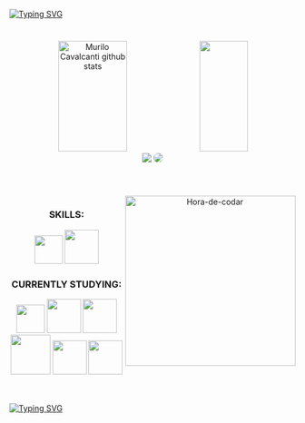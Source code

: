 

[![Typing SVG](https://readme-typing-svg.herokuapp.com/?color=1350bf&size=35&font=Fira+Code&weight=400&center=true&vCenter=true&width=1000&lines=WELCOME!;MY+NAME+IS+MURILO;I'M+AN+18-YEAR-OLD+BRAZILIAN+</DEV>;EXPLORE+MY+WORLD)](https://git.io/typing-svg)
#
<div align="center">  
  <img width="49%" height="195px" src="https://github-readme-stats.vercel.app/api?username=CavalcantiMurilo&show_icons=true&count_private=true&hide_border=true&title_color=1350bf&icon_color=2a3c5c&text_color=0d0d21&bg_color=c5cfe0" alt="Murilo Cavalcanti github stats" /> 
  <img width="41%" height="195px" src="https://github-readme-stats.vercel.app/api/top-langs/?username=CavalcantiMurilo&layout=compact&hide_border=true&title_color=1350bf&text_color=1350bf&bg_color=0d0d21" />
</div>

<div align="center"> 
<a href = "mailto:murilocor2004@gmail.com"> <img src="https://img.shields.io/badge/Gmail-D14836?style=for-the-badge&logo=gmail&logoColor=white" target="_blank"></a>
<a href="https://www.linkedin.com/in/cavalcantidev/" target="_blank"><img src="https://img.shields.io/badge/-LinkedIn-%230077B5?style=for-the-badge&logo=linkedin&logoColor=white" style="border-radius: 7px" target="_blank"></a> 
 </div>
 
 #
 
<div align="center">
  <div style="display: inline_block"><br>
<img align="right" height="300em" alt="Hora-de-codar" src="https://camo.githubusercontent.com/bb0f0557475da986078316319d9feab3c9435878f4699361c7df8695d039647e/68747470733a2f2f6d656469612e74656e6f722e636f6d2f327579454e526d6955743041414141432f636f64696e672e676966"/>
 
 ### SKILLS:
<div>
<img src="https://cdn.jsdelivr.net/gh/devicons/devicon/icons/javascript/javascript-plain.svg" width="50"/>
<img src="https://cdn.jsdelivr.net/gh/devicons/devicon/icons/css3/css3-plain-wordmark.svg" width="60"/>
</div>


### CURRENTLY STUDYING:
<div>
  <img src="https://cdn.jsdelivr.net/gh/devicons/devicon/icons/javascript/javascript-plain.svg" width="50"/>
  <img src="https://cdn.jsdelivr.net/gh/devicons/devicon/icons/react/react-original-wordmark.svg" width="60"/>
  <img src="https://cdn.jsdelivr.net/gh/devicons/devicon/icons/java/java-plain-wordmark.svg" width="60"/>
  <img src="https://cdn.jsdelivr.net/gh/devicons/devicon/icons/mysql/mysql-plain-wordmark.svg" width="70"/> 
  <img src="https://cdn.jsdelivr.net/gh/devicons/devicon/icons/python/python-original-wordmark.svg" width="60"/>
  <img src="https://cdn.jsdelivr.net/gh/devicons/devicon/icons/git/git-plain-wordmark.svg" width="60"/>
</div>
</div>
</div>
<br>
<br>


[![Typing SVG](https://readme-typing-svg.herokuapp.com/?color=2a3c5c&size=35&font=Montserrat&weight=600&&center=true&vCenter=true&width=1000&lines=EXPLORE+MURILO'S+</DEV>+WORLD)](https://git.io/typing-svg)<br>



